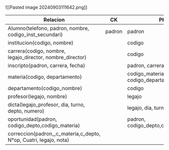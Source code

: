 ![[Pasted image 20240903111642.png]]

| Relacion                                                          | CK     | PK                                  | FK                     |     |
| ----------------------------------------------------------------- | ------ | ----------------------------------- | ---------------------- | --- |
| Alumno(telefono, padron, nombre, codigo_inst_secundari)           | padron | padron                              | codigo_inst_secundaria |     |
| institucion(codigo, nombre)                                       |        | codigo                              |                        |     |
| carrera(codigo, nombre, legajo_director, nombre_director)         |        | codigo                              |                        |     |
| inscripto(padron, carrera, fecha)                                 |        | padron, carrera                     | padron, carrera        |     |
| materia(codigo, departamento)                                     |        | codigo_materia, codigo_departamento | codigo_departamento    |     |
| departamento(codigo_nombre)                                       |        | codigo                              |                        |     |
| profesor(legajo, nombre)                                          |        | legajo                              |                        |     |
| dicta(legajo_profesor, dia, turno, depto, numero)                 |        | legajo, dia, turno                  | legajo                 |     |
| oportunidad(padron, codigo_depto,codigo_materia)                  |        | padron, codigo_depto,codigo_materia |                        |     |
| correccion(padron_,c_materia,c_depto, N°op, Cuatri, legajo, nota) |        |                                     |                        |     |
